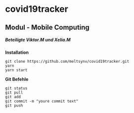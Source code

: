 # covid19tracker
## Modul - Mobile Computing
##### Beteiligte Viktor.M und Xelia.M

**Installation**
```
git clone https://github.com/meltsynv/covid19tracker.git
yarn
yarn start
```
**Git Befehle**
```
git status
git pull
git add
git commit -m "youre commit text"
git push
```
